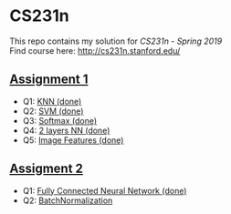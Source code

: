 # CS231n
This repo contains my solution for *CS231n - Spring 2019* </br>
Find course here: http://cs231n.stanford.edu/

## [Assignment 1](https://github.com/xuan-vy-nguyen/CS231n/tree/master/assignment1)
- Q1: [KNN (done)](https://github.com/xuan-vy-nguyen/CS231n/blob/master/assignment1/knn.ipynb)
- Q2: [SVM (done)](https://github.com/xuan-vy-nguyen/CS231n/blob/master/assignment1/svm.ipynb)
- Q3: [Softmax (done)](https://github.com/xuan-vy-nguyen/CS231n/blob/master/assignment1/softmax.ipynb)
- Q4: [2 layers NN (done)](https://github.com/xuan-vy-nguyen/CS231n/blob/master/assignment1/two_layer_net.ipynb)
- Q5: [Image Features (done)](https://github.com/xuan-vy-nguyen/CS231n/blob/master/assignment1/features.ipynb)

## [Assigment 2]()
- Q1: [Fully Connected Neural Network (done)](https://github.com/xuan-vy-nguyen/CS231n/blob/master/assignment2/FullyConnectedNets.ipynb)
- Q2: [BatchNormalization](https://github.com/xuan-vy-nguyen/CS231n/blob/master/assignment2/BatchNormalization.ipynb)

